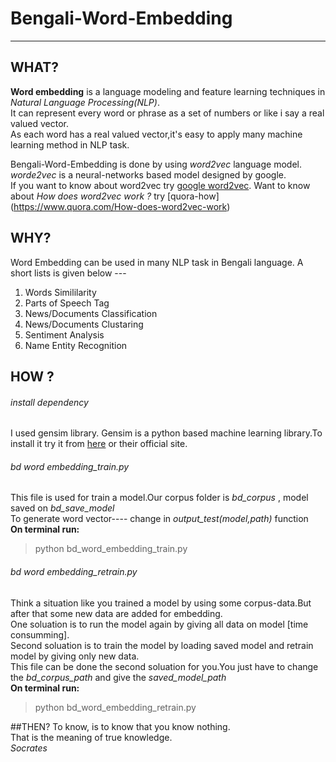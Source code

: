 # Bengali-Word-Embedding
------------------------------
## WHAT?
**Word embedding** is a language modeling and feature learning techniques in *Natural Language Processing(NLP)*.<br>
It can represent every word or phrase as a set of numbers or like i say a real valued vector.<br>
As each word has a real valued vector,it's easy to apply many machine learning method in NLP task.<br>

Bengali-Word-Embedding is done by using *word2vec* language model.
*worde2vec* is a neural-networks based model designed by google.<br>
If you want to know about word2vec try [google word2vec](https://code.google.com/archive/p/word2vec/).
Want to know about *How does word2vec work ?* try [quora-how] (https://www.quora.com/How-does-word2vec-work) <br>

## WHY?
Word Embedding can be used in many NLP task in Bengali language. A short lists is given below ---<br>

1. Words Simililarity
2. Parts of Speech Tag
3. News/Documents Classification
4. News/Documents Clustaring
5. Sentiment Analysis
6. Name Entity Recognition

## HOW ?

###### install dependency
I used gensim library. Gensim is a python based machine learning library.To install it try it from [here](http://junya906.blogspot.com/2015/10/install-gensim-on-ubuntu-1404.html) or their official site.

###### bd word embedding_train.py
This file is used for train a model.Our corpus folder is *bd_corpus* , model saved on *bd_save_model* <br>
To generate word vector---- change in *output_test(model,path)* function<br>
**On terminal run:** 
>python bd_word_embedding_train.py
    
###### bd word embedding_retrain.py
Think a situation like you trained a model by using some corpus-data.But after that some new data are added for embedding.<br>
One soluation is to run the model again by giving all data on model [time consumming].<br>
Second soluation is to train the model by loading saved model and retrain model by giving only new data.<br>
This file can be done the second soluation for you.You just have to change the *bd_corpus_path* and give the *saved_model_path*<br>
**On terminal run:** 
>python bd_word_embedding_retrain.py
    


##THEN?
To know, is to know that you know nothing.<br>
That is the meaning of true knowledge.<br>
*Socrates*


